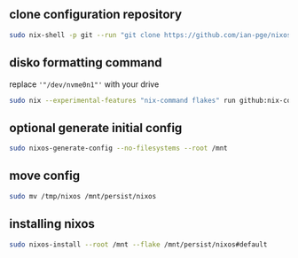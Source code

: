 ## clone configuration repository
```bash
sudo nix-shell -p git --run "git clone https://github.com/ian-pge/nixos.git /tmp/nixos"
```

## disko formatting command
replace `'"/dev/nvme0n1"'` with your drive
```bash
sudo nix --experimental-features "nix-command flakes" run github:nix-community/disko -- --mode disko /tmp/nixos/disko.nix --arg device '"/dev/nvme0n1"'
```

## optional generate initial config
```bash
sudo nixos-generate-config --no-filesystems --root /mnt
```

## move config
```bash
sudo mv /tmp/nixos /mnt/persist/nixos
```

## installing nixos
```bash
sudo nixos-install --root /mnt --flake /mnt/persist/nixos#default
```
